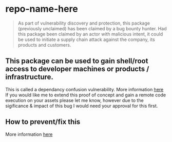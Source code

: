# repo-name-here

> As part of vulnerability discovery and protection, this package (previously unclaimed) has been claimed by a bug bounty hunter. Had this package been claimed by an actor with malicious intent, it could be used to initiate a supply chain attack against the company, its products and customers.

## This package can be used to gain shell/root access to developer machines or products / infrastructure. 
This is called a dependancy confusion vulnerability. More information [here](https://medium.com/@alex.birsan/dependency-confusion-4a5d60fec610)
If you would like me to extend this proof of concept and gain a remote code execution on your assets please let me know, however due to the sigificance & impact of this bug I would need your approval for this first. 

## How to prevent/fix this
More information [here](https://www.ox.security/understanding-and-preventing-dependency-confusion-attacks/)
